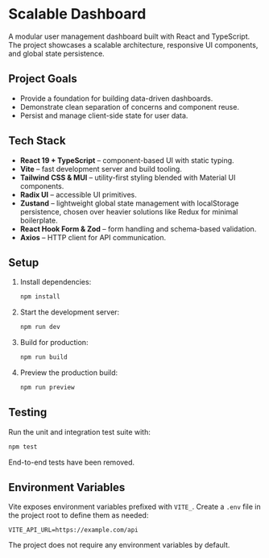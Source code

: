 # Scalable Dashboard

A modular user management dashboard built with React and TypeScript. The project showcases a scalable architecture, responsive UI components, and global state persistence.

## Project Goals
- Provide a foundation for building data-driven dashboards.
- Demonstrate clean separation of concerns and component reuse.
- Persist and manage client-side state for user data.

## Tech Stack
- **React 19 + TypeScript** – component-based UI with static typing.
- **Vite** – fast development server and build tooling.
- **Tailwind CSS & MUI** – utility-first styling blended with Material UI components.
- **Radix UI** – accessible UI primitives.
- **Zustand** – lightweight global state management with localStorage persistence, chosen over heavier solutions like Redux for minimal boilerplate.
- **React Hook Form & Zod** – form handling and schema-based validation.
- **Axios** – HTTP client for API communication.

## Setup
1. Install dependencies:
   ```bash
   npm install
   ```
2. Start the development server:
   ```bash
   npm run dev
   ```
3. Build for production:
   ```bash
   npm run build
   ```
4. Preview the production build:
   ```bash
   npm run preview
   ```

## Testing
Run the unit and integration test suite with:
```bash
npm test
```
End-to-end tests have been removed.

## Environment Variables
Vite exposes environment variables prefixed with `VITE_`. Create a `.env` file in the project root to define them as needed:
```env
VITE_API_URL=https://example.com/api
```
The project does not require any environment variables by default.

